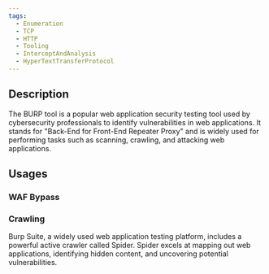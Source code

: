 ```yaml
---
tags:
  - Enumeration
  - TCP
  - HTTP
  - Tooling
  - InterceptAndAnalysis
  - HyperTextTransferProtocol
---
```

## Description

The BURP tool is a popular web application security testing tool used by cybersecurity professionals to identify vulnerabilities in web applications. It stands for "Back-End for Front-End Repeater Proxy" and is widely used for performing tasks such as scanning, crawling, and attacking web applications.


## Usages

### WAF Bypass

### Crawling

Burp Suite, a widely used web application testing platform, includes a powerful active crawler called Spider. Spider excels at mapping out web applications, identifying hidden content, and uncovering potential vulnerabilities.